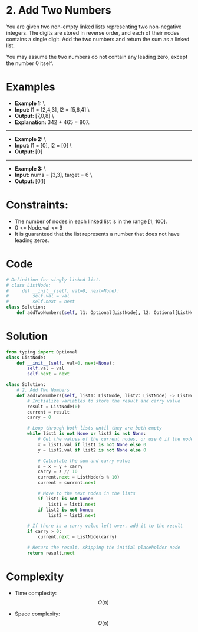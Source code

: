 # 2. Add Two Numbers

You are given two non-empty linked lists representing two non-negative integers. The digits are stored in reverse order, and each of their nodes contains a single digit. Add the two numbers and return the sum as a linked list.

You may assume the two numbers do not contain any leading zero, except the number 0 itself.


# Examples
- <strong> Example 1: </strong> \
- <strong> Input: </strong> l1 = [2,4,3], l2 = [5,6,4] \
- <strong> Output: </strong> [7,0,8] \
- <strong> Explanation: </strong> 342 + 465 = 807.

___

- <strong> Example 2: </strong> \
- <strong> Input: </strong> l1 = [0], l2 = [0] \
- <strong> Output: </strong> [0]

___

- <strong> Example 3: </strong> \
- <strong> Input: </strong> nums = [3,3], target = 6 \
- <strong> Output: </strong> [0,1] 


# Constraints:
- The number of nodes in each linked list is in the range [1, 100].
- 0 <= Node.val <= 9
- It is guaranteed that the list represents a number that does not have leading zeros.


# Code
```python
# Definition for singly-linked list.
# class ListNode:
#     def __init__(self, val=0, next=None):
#         self.val = val
#         self.next = next
class Solution:
    def addTwoNumbers(self, l1: Optional[ListNode], l2: Optional[ListNode]) -> Optional[ListNode]:
```

# Solution
```python
from typing import Optional
class ListNode:
    def __init__(self, val=0, next=None):
        self.val = val
        self.next = next

class Solution:
    # 2. Add Two Numbers
    def addTwoNumbers(self, list1: ListNode, list2: ListNode) -> ListNode:
        # Initialize variables to store the result and carry value
        result = ListNode(0)
        current = result
        carry = 0

        # Loop through both lists until they are both empty
        while list1 is not None or list2 is not None:
            # Get the values of the current nodes, or use 0 if the node is None
            x = list1.val if list1 is not None else 0
            y = list2.val if list2 is not None else 0

            # Calculate the sum and carry value
            s = x + y + carry
            carry = s // 10
            current.next = ListNode(s % 10)
            current = current.next

            # Move to the next nodes in the lists
            if list1 is not None:
                list1 = list1.next
            if list2 is not None:
                list2 = list2.next

        # If there is a carry value left over, add it to the result
        if carry > 0:
            current.next = ListNode(carry)

        # Return the result, skipping the initial placeholder node
        return result.next
```


# Complexity
- Time complexity: \
$$O(n)$$

- Space complexity: \
$$O(n)$$